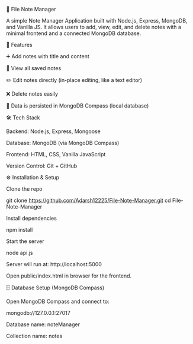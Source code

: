 📒 File Note Manager

A simple Note Manager Application built with Node.js, Express, MongoDB, and Vanilla JS.
It allows users to add, view, edit, and delete notes with a minimal frontend and a connected MongoDB database.

🚀 Features

➕ Add notes with title and content

📑 View all saved notes

✏️ Edit notes directly (in-place editing, like a text editor)

❌ Delete notes easily

💾 Data is persisted in MongoDB Compass (local database)

🛠️ Tech Stack

Backend: Node.js, Express, Mongoose

Database: MongoDB (via MongoDB Compass)

Frontend: HTML, CSS, Vanilla JavaScript

Version Control: Git + GitHub

⚙️ Installation & Setup

Clone the repo

git clone https://github.com/Adarsh12225/File-Note-Manager.git
cd File-Note-Manager


Install dependencies

npm install


Start the server

node api.js


Server will run at: http://localhost:5000

Open public/index.html in browser for the frontend.

🗄️ Database Setup (MongoDB Compass)

Open MongoDB Compass and connect to:

mongodb://127.0.0.1:27017


Database name: noteManager

Collection name: notes
